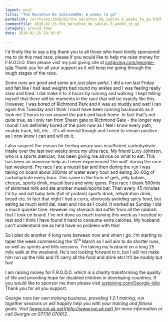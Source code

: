 ```yaml
---
layout: post
title: "The Marathon De Sables&#58; 6 weeks to go"
permalink: /archives/2010/02/the_marathon_de_sables_6_weeks_to_go.html
commentfile: 2010-02-25-the_marathon_de_sables_6_weeks_to_go
category: around_town
date: 2010-02-25 20:10:07

---
```


I'd firstly like to say a big thank you to all those who have kindly sponsored me to do this mad race, please if you would like to help me raise money for F.R.O.D.O. then please visit my just giving site at [justgiving.com/georgie-islip](http://justgiving.com/georgie-islip) Thank you for all your support as it will keep me going through the tough stages of the race.

Some runs are good and some are just plain awful. I did a run last Friday and felt like I had lead weights tied round my ankles and I was feeling really slow and tired. I did make it to 3 hours by running and walking. I kept telling myself that there will be moments in the race that will be exactly like this. However, I was bored of Richmond Park and it was so muddy and wet! I ran again this Tuesday and I think I must have been running backwards as it took me 2 hours to run around the park and back home. In fact that's not quite true, as I only ran from Sheen gate to Richmond Gate - the longer way round! I am definitely bored of the park now as I feel I know every path, muddy track, hill, etc... It's all mental though and I need to remain positive as I now know I can and will do it.

I also suspect the reason for feeling weary was insufficient carbohydrate intake over the last two weeks since my ultra race. My friend Lucy Johnson, who is a sports dietician, has been giving me advice on what to eat. This has been an immense help as I never experienced 'the wall' during the race last weekend. Pre race I ate a muesli bar and then during the run I was taking on board about 300mls of water every hour and eating 30-60g of carbohydrate every hour. This came in the form of gels, jelly babies, cheese, sports drink, muesli bars and wine gums. Post race I drank 500mls of skimmed milk and ate another muesli/sports bar. Then every 45 minutes I'd try and eat baby bels (full of protein) sports drink, rehydration drink, bread etc. In fact that night I had a curry, obviously avoiding spicy food, but eating as much lentil dal, naan and rice as I could. It worked as Sunday I did a much quicker time. However my stomach did suffer from all the rubbish that I took on board. I've not done as much training this week as I needed to rest and I think I have found it hard to consume extra calories. My husband can't understand me as he'd have no problem with this!

So I plan do another 4 long runs between now and when I go. I'm starting to taper the week commencing the 15<sup>th</sup> March so I will aim to do shorter runs, as well as sprints and hills sessions. I'm taking my husband on a long 25 mile walk at the weekend. He's not looking forward to it, but I will not make him run up the hills and I'll carry all the food and drink etc! It'll be muddy but fun!

I am raising money for F.R.O.D.O. which is a charity transforming the quality of life and providing hope for disabled children in developing countries. If you would like to sponsor me then please visit [justgiving.com/Georgie-Islip](http://justgiving.com/Georgie-Islip) Thank you for all you support.

<em>Georgie runs her own training business, providing 1:2:1 training, run together sessions or will happily help you with your training and fitness goals. Visit [www.run.uk.net](http://www.run.uk.net) for more information or call Georgie on 07736 070612.</em>
